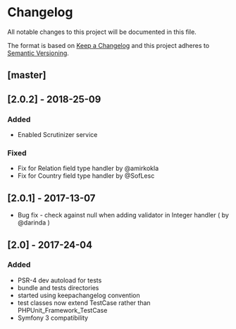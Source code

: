 Changelog
=========

All notable changes to this project will be documented in this file.

The format is based on [Keep a Changelog](http://keepachangelog.com/)
and this project adheres to [Semantic Versioning](http://semver.org/).

## [master]

## [2.0.2] - 2018-25-09

### Added
- Enabled Scrutinizer service

### Fixed
- Fix for Relation field type handler by @amirkokla
- Fix for Country field type handler by @SofLesc

## [2.0.1] - 2017-13-07
- Bug fix - check against null when adding validator in Integer handler ( by @darinda )
  

## [2.0] - 2017-24-04
### Added
- PSR-4 dev autoload for tests
- bundle and tests directories
- started using keepachangelog convention
- test classes now extend TestCase rather than PHPUnit_Framework_TestCase
- Symfony 3 compatibility
